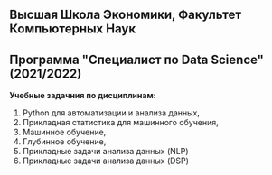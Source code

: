 ## Высшая Школа Экономики, Факультет Компьютерных Наук
## Программа "Специалист по Data Science" (2021/2022)

__Учебные задачния по дисциплинам:__
1. Python для автоматизации и анализа данных,
2. Прикладная статистика для машинного обучения,
3. Машинное обучение,
4. Глубинное обучение,
5. Прикладные задачи анализа данных (NLP)
6. Прикладные задачи анализа данных (DSP)
